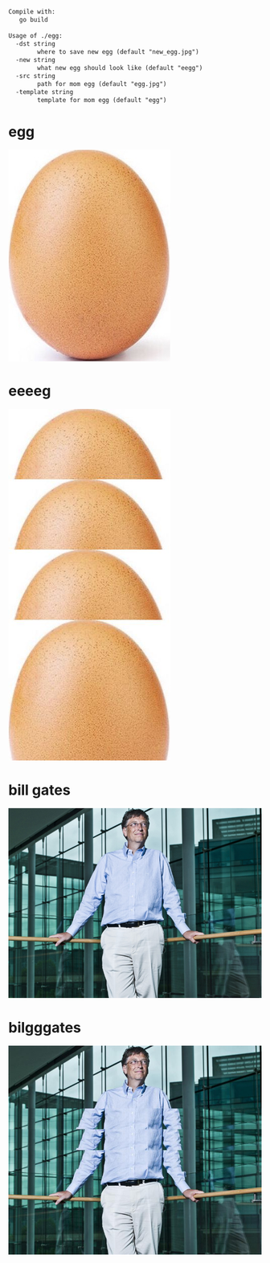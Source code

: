 
```
Compile with:
   go build
   
Usage of ./egg:
  -dst string
    	where to save new egg (default "new_egg.jpg")
  -new string
    	what new egg should look like (default "eegg")
  -src string
    	path for mom egg (default "egg.jpg")
  -template string
    	template for mom egg (default "egg")
```
# egg     
![](https://raw.githubusercontent.com/UpGado/egg/master/docs/egg.jpg)

# eeeeg
![](https://raw.githubusercontent.com/UpGado/egg/master/docs/eeeeg.jpg)

# bill gates     
![](https://raw.githubusercontent.com/UpGado/egg/master/docs/bill.jpg)

# bilgggates
![](https://raw.githubusercontent.com/UpGado/egg/master/docs/bilgggates.jpg)

